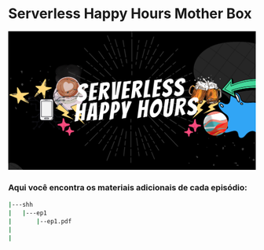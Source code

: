 # Serverless Happy Hours Mother Box

![Serverless HH Banner](https://github.com/serverlesshh/serverless-happy-hours/blob/main/Banner%20SHH.png)

### Aqui você encontra os materiais adicionais de cada episódio:

```bash
|---shh
|   |---ep1
|       |--ep1.pdf
|
|


```
